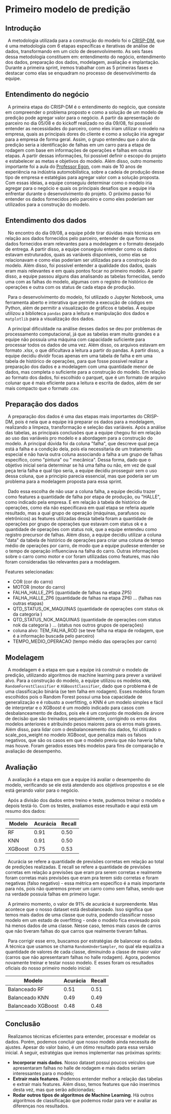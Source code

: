 # Primeiro modelo de predição

## Introdução

&nbsp;&nbsp;A metodologia utilizada para a construção do modelo foi o [CRISP-DM](https://www.datascience-pm.com/crisp-dm-2/), que é uma metodologia com 6 etapas específicas e iterativas de análise de dados, transformando em um ciclo de desenvolvimento. As seis fases dessa metodologia constituem em: entendimento do negócio, entendimento dos dados, preparação dos dados, modelagem, avaliação e implantação. Durante a primeira sprint, iremos trabalhar com as 5 primeiras fases e destacar como elas se enquadram no processo de desenvolvimento da equipe.

## Entendimento do negócio

&nbsp;&nbsp;A primeira etapa do CRISP-DM é o entendimento do negócio, que consiste em compreender o problema proposto e como a solução de um modelo de predição pode agregar valor para o negócio. A partir da apresentação do parceiro no dia 05/08 e do kickoff realizado no dia 09/08, foi possível entender as necessidades do parceiro, como eles iriam utilizar o modelo na empresa, quais as principais dores do cliente e como a solução iria agregar para a empresa de forma geral. Assim, o grupo entendeu que o alvo da predição seria a identificação de falhas em um carro para a etapa de rodagem com base em informações de operações e falhas em outras etapas. A partir dessas informações, foi possível definir o escopo do projeto e estabelecer as metas e objetivos do modelo. Além disso, outro momento importante foi a aula do [Professor Egon](https://www.linkedin.com/in/egondaxbacher/), com mais de 10 anos de experiência na indústria automobilística, sobre a cadeia de produção desse tipo de empresa e estatégias para agregar valor com a solução proposta. Com essas ideias, a equipe conseguiu determinar como o modelo iria agregar para o negócio e quais os principais desafios que a equipe iria enfrentar durante o desenvolvimento do projeto. O próximo passo foi entender os dados fornecidos pelo parceiro e como eles poderiam ser utilizados para a construção do modelo. 

## Entendimento dos dados

&nbsp;&nbsp;No encontro do dia 09/08, a equipe pôde tirar dúvidas mais técnicas em relação aos dados fornecidos pelo parceiro, entender de que forma os dados fornecidos eram relevantes para a modelagem e o formato desejado de entrega. A partir disso, a equipe conseguiu entender como os dados estavam estruturados, quais as variáveis disponíveis, como elas se relacionavam e como elas poderiam ser utilizadas para a construção do modelo. Além disso, foi possível entender a qualidade dos dados, quais eram mais relevantes e em quais pontos focar no primeiro modelo. A partir disso, a equipe passou alguns dias analisando as tabelas fornecidas, sendo uma com as falhas do modelo, algumas com o registro de histórico de operações e outra com os status de cada etapa de produção.

&nbsp;&nbsp;Para o desenvolvimento do modelo, foi utilizado o Jupyter Notebook, uma ferramenta aberto e interativa que permite a execução de códigos em Python, além de permitir a visualização de gráficos e tabelas. A equipe utilizou a biblioteca `pandas` para a leitura e manipulação dos dados e `matplotlib` para a visualização dos dados. 

&nbsp;&nbsp;A principal dificuldade na análise desses dados se deu por problemas de processamento computacional, já que as tabelas eram muito grandes e a equipe não possuía uma máquina com capacidade suficiente para processar todos os dados de uma vez. Além disso, os arquivos estavam em formato .xlsx, o que dificultava a leitura a partir do pandas. A partir disso, a equipe decidiu dividir focas apenas em uma tabela de falha e em uma tabela de histórico de operações, para que fosse possível realizar a preparação dos dados e a modelagem com uma quantidade menor de dados, mas completa o suficiente para a construção do modelo. Em relação ao formato dos dados, foi escolhido o parquet, que é um formato de arquivo colunar que é mais eficiente para a leitura e escrita de dados, além de ser mais compacto que o formato .csv.

## Preparação dos dados

&nbsp;&nbsp;A preparação dos dados é uma das etapas mais importantes do CRISP-DM, pois é nela que a equipe irá preparar os dados para a modelagem, realizando a limpeza, transformação e seleção das variáveis. Após a análise das tabelas, as principais conclusões que a equipe chegou foi em relação ao uso das variáveis pro modelo e a abordagem para a construção do modelo. A principal dúvida foi da coluna "falha", que descreve qual peça está a falha e a condição dela, pois ela necessitaria de um tratamento especial e não havia outra coluna associando a falha a um grupo de falhas específico, como "pintura" ou " mecânica". Dessa forma, dado que o objetivo inicial seria determinar se há uma falha ou não, em vez de qual peça teria falha e qual tipo seria, a equipe decidiu prosseguir sem o uso dessa coluna, que a principio parecia essencial, mas que poderia ser um problema para a modelagem proposta para essa sprint.

&nbsp;&nbsp;Dado essa escolha de não usar a coluna falha, a equipe decidiu trazer como features a quantidade de falha por etapa de produção, ou "HALLE", como indicado pela empresa. E em relação à tabela de histórico de operações, como ela não especificava em qual etapa se referia aquele resultado, mas a qual grupo de operação (máquinas, parafusos ou eletrônicos) as features utilizadas dessa tabela foram a quantidade de operações por grupo de operações que estavam com status ok e a quantidade de operações com status nok, que a equipe entendeu como registro precursor de falhas. Além disso, a equipe decidiu utilizar a coluna "data" da tabela de histórico de operações para criar uma coluna de tempo médio de operações por carro, de modo que a equipe pudesse entender se o tempo de operação influenciava na falha do carro. Outras informações sobre o carro como motor e cor foram utilizadas como features, mas não foram consideradas tão relevantes para a modelagem.

Features selecionadas:

- COR (cor do carro)
- MOTOR (motor do carro)
- FALHA_HALLE_ZP5 (quantidade de falhas na etapa ZP5)
- FALHA_HALLE_ZP6 (quantidade de falhas na etapa ZP6)
... (falhas nas outras etapas)
- QTD_STATUS_OK_MAQUINAS (quantidade de operações com status ok da categoria )
- QTD_STATUS_NOK_MAQUINAS (quantidade de operações com status nok da categoria )
... (status nos outros grupos de operações)
- coluna alvo: TEM_FALHA_ROD (se teve falha na etapa de rodagem, que é a informação buscada pelo parceiro)
- TEMPO_MEDIO_OPERACAO (tempo médio das operações por carro)


## Modelagem

&nbsp;&nbsp;A modelagem é a etapa em que a equipe irá construir o modelo de predição, utilizando algoritmos de machine learning para prever a variável alvo. Para a construção do modelo, a equipe utilizou os modelos `KNN`, `RandomForestClassifier` e `XGBoostClassifier`, dado que o problema é de uma classificação binária (se tem falha em rodagem). Esses modelos foram escolhidos pois o Random Forest possui uma boa capacidade de generalização e é robusto a overfitting, o KNN é um modelo simples e fácil de interpretar e o XGBoost é um modelo indicado para casos com desbalanceamento de dados, pois ele é um conjunto de modelos de árvore de decisão que são treinados sequencialmente, corrigindo os erros dos modelos anteriores e atribuindo pesos maiores para os erros mais graves. Além disso, para lidar com o desbalanceamento dos dados, foi utilizado o scale_pos_weight no modelo XGBoost, que penaliza mais os falsos negativos, que são os casos em que o modelo previu que não haveria falha, mas houve. Foram gerados esses três modelos para fins de comparação e avaliação de desempenho.

## Avaliação

&nbsp;&nbsp;A avaliação é a etapa em que a equipe irá avaliar o desempenho do modelo, verificando se ele está atendendo aos objetivos propostos e se ele está gerando valor para o negócio.

&nbsp;&nbsp;Após a divisão dos dados entre treino e teste, pudemos treinar o modelo e depois testá-lo. Com os testes, avaliamos esse resultado e aqui está um resumo dos dados:

| Modelo             | Acurácia | Recall |
|--------------------|----------|--------|
| RF                 | 0.91     | 0.50   |
| KNN                | 0.91     | 0.50   |
| XGBoost            | 0.75     | 0.53   |

&nbsp;&nbsp;Acurácia se refere a quantidade de previsões corretas em relação ao total de predições realizadas. E recall se refere a quantidade de previsões corretas em relação a previsões que eram pra serem corretas e realmente foram corretas mais previsões que eram pra terem sido corretas e foram negativas (falso negativo) - essa métrica em específico é a mais importante para nós, pois não queremos prever um carro como sem falhas, sendo que na verdade possuía falhas em primeiro lugar.

&nbsp;&nbsp;A primeiro momento, o valor de 91% de acurácia é surpreendente. Mas acontece que o nosso dataset está desbalanceado. Isso significa que temos mais dados de uma classe que outra, podendo classificar nosso modelo em um estado de overfitting - onde o modelo fica enviesado pois há menos dados de uma classe. Nesse caso, temos mais casos de carros que não tiveram falhas do que carros que realmente tiveram falhas.

&nbsp;&nbsp;Para corrigir esse erro, buscamos por estratégias de balancear os dados. A técnica que usamos se chama `RandomUnderSampler`, no qual ela equaliza a quantidade de valores de cada classe, diminuindo a classe de maior valor (carros que não apresentaram falhas no halle rodagem). Agora, podemos novamente treinar e testar nosso modelo. E esses foram os resultados oficiais do nosso primeiro modelo inicial:

| Modelo             | Acurácia | Recall |
|--------------------|----------|--------|
| Balanceado RF      | 0.51     | 0.51   |
| Balanceado KNN     | 0.49     | 0.49   |
| Balanceado XGBoost | 0.48     | 0.48   |


## Conclusão

&nbsp;&nbsp;Realizamos técnicas eficientes para entender, processar e modelar os dados. Porém, podemos concluir que nosso modelo ainda necessita de ajustes. Apesar do valor baixo, é um ótimo resultado para essa versão inicial. A seguir, estratégias que iremos implementar nas próximas sprints:

* **Incorporar mais dados**. Nosso dataset possui poucos veículos que apresentaram falhas no halle de rodagem e mais dados seriam interessantes para o modelo;
* **Extrair mais features**. Podemos entender melhor a relação das tabelas e extrair mais features. Além disso, temos features que não inserimos desta vez, mas que serão adicionadas;
* **Rodar outros tipos de algoritmos de Machine Learning**. Há outros algoritmos de classificação que podemos rodar para ver e avaliar as diferenças nos resultados. 